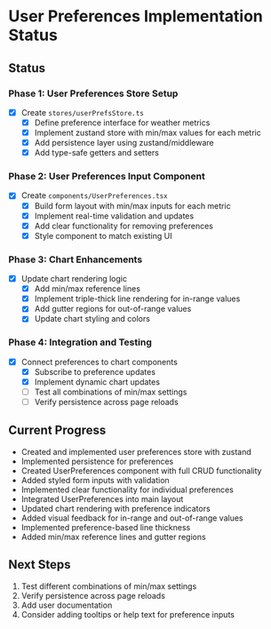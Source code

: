 # User Preferences Implementation Status

## Status

### Phase 1: User Preferences Store Setup

- [x] Create `stores/userPrefsStore.ts`
  - [x] Define preference interface for weather metrics
  - [x] Implement zustand store with min/max values for each metric
  - [x] Add persistence layer using zustand/middleware
  - [x] Add type-safe getters and setters

### Phase 2: User Preferences Input Component

- [x] Create `components/UserPreferences.tsx`
  - [x] Build form layout with min/max inputs for each metric
  - [x] Implement real-time validation and updates
  - [x] Add clear functionality for removing preferences
  - [x] Style component to match existing UI

### Phase 3: Chart Enhancements

- [x] Update chart rendering logic
  - [x] Add min/max reference lines
  - [x] Implement triple-thick line rendering for in-range values
  - [x] Add gutter regions for out-of-range values
  - [x] Update chart styling and colors

### Phase 4: Integration and Testing

- [x] Connect preferences to chart components
  - [x] Subscribe to preference updates
  - [x] Implement dynamic chart updates
  - [ ] Test all combinations of min/max settings
  - [ ] Verify persistence across page reloads

## Current Progress

- Created and implemented user preferences store with zustand
- Implemented persistence for preferences
- Created UserPreferences component with full CRUD functionality
- Added styled form inputs with validation
- Implemented clear functionality for individual preferences
- Integrated UserPreferences into main layout
- Updated chart rendering with preference indicators
- Added visual feedback for in-range and out-of-range values
- Implemented preference-based line thickness
- Added min/max reference lines and gutter regions

## Next Steps

1. Test different combinations of min/max settings
2. Verify persistence across page reloads
3. Add user documentation
4. Consider adding tooltips or help text for preference inputs
